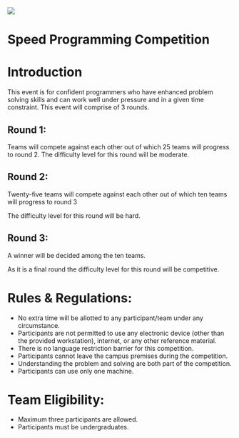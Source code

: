 <img src="https://uolinnovationolympiad.com/wp-content/uploads/2022/11/olympiad-3.0-logo-website-217x64.png">

# **Speed Programming Competition**

# Introduction
This event is for confident programmers who have enhanced problem solving skills and can work well under pressure and in a given time constraint. This event will comprise of 3 rounds.

## **Round 1:**
Teams will compete against each other out of which 25 teams will progress to round 2. The difficulty level for this round will be moderate.

## **Round 2:**
Twenty-five teams will compete against each other out of which ten teams will progress to round 3

The difficulty level for this round will be hard.

## **Round 3:**
A winner will be decided among the ten teams.

As it is a final round the difficulty level for this round will be competitive.

# Rules & Regulations:

- No extra time will be allotted to any participant/team under any circumstance.
- Participants are not permitted to use any electronic device (other than the provided workstation), internet, or any other reference material.
- There is no language restriction barrier for this competition.
- Participants cannot leave the campus premises during the competition.
- Understanding the problem and solving are both part of the competition.
- Participants can use only one machine.

# Team Eligibility:

- Maximum three participants are allowed.
- Participants must be undergraduates.